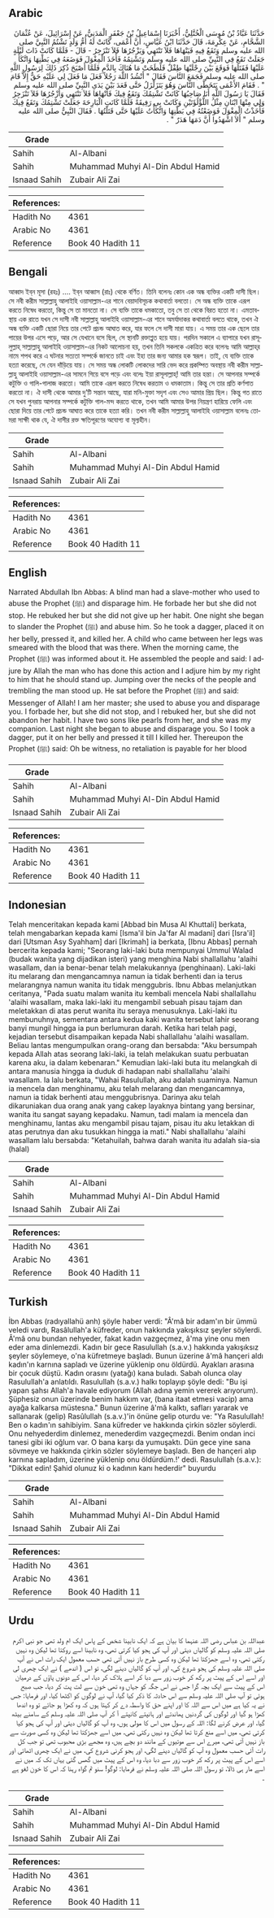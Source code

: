 ## Arabic


<div dir="rtl" lang="ar" style={{fontSize:'larger',backgroundColor:'#f8f9fa',padding:20}}>
حَدَّثَنَا عَبَّادُ بْنُ مُوسَى الْخُتَّلِيُّ، أَخْبَرَنَا إِسْمَاعِيلُ بْنُ جَعْفَرٍ الْمَدَنِيُّ، عَنْ إِسْرَائِيلَ، عَنْ عُثْمَانَ الشَّحَّامِ، عَنْ عِكْرِمَةَ، قَالَ حَدَّثَنَا ابْنُ عَبَّاسٍ، أَنَّ أَعْمَى، كَانَتْ لَهُ أُمُّ وَلَدٍ تَشْتُمُ النَّبِيَّ صلى الله عليه وسلم وَتَقَعُ فِيهِ فَيَنْهَاهَا فَلاَ تَنْتَهِي وَيَزْجُرُهَا فَلاَ تَنْزَجِرُ - قَالَ - فَلَمَّا كَانَتْ ذَاتَ لَيْلَةٍ جَعَلَتْ تَقَعُ فِي النَّبِيِّ صلى الله عليه وسلم وَتَشْتِمُهُ فَأَخَذَ الْمِغْوَلَ فَوَضَعَهُ فِي بَطْنِهَا وَاتَّكَأَ عَلَيْهَا فَقَتَلَهَا فَوَقَعَ بَيْنَ رِجْلَيْهَا طِفْلٌ فَلَطَخَتْ مَا هُنَاكَ بِالدَّمِ فَلَمَّا أَصْبَحَ ذُكِرَ ذَلِكَ لِرَسُولِ اللَّهِ صلى الله عليه وسلم فَجَمَعَ النَّاسَ فَقَالَ ‏"‏ أَنْشُدُ اللَّهَ رَجُلاً فَعَلَ مَا فَعَلَ لِي عَلَيْهِ حَقٌّ إِلاَّ قَامَ ‏"‏ ‏.‏ فَقَامَ الأَعْمَى يَتَخَطَّى النَّاسَ وَهُوَ يَتَزَلْزَلُ حَتَّى قَعَدَ بَيْنَ يَدَىِ النَّبِيِّ صلى الله عليه وسلم فَقَالَ يَا رَسُولَ اللَّهِ أَنَا صَاحِبُهَا كَانَتْ تَشْتِمُكَ وَتَقَعُ فِيكَ فَأَنْهَاهَا فَلاَ تَنْتَهِي وَأَزْجُرُهَا فَلاَ تَنْزَجِرُ وَلِي مِنْهَا ابْنَانِ مِثْلُ اللُّؤْلُؤَتَيْنِ وَكَانَتْ بِي رَفِيقَةً فَلَمَّا كَانَتِ الْبَارِحَةَ جَعَلَتْ تَشْتِمُكَ وَتَقَعُ فِيكَ فَأَخَذْتُ الْمِغْوَلَ فَوَضَعْتُهُ فِي بَطْنِهَا وَاتَّكَأْتُ عَلَيْهَا حَتَّى قَتَلْتُهَا ‏.‏ فَقَالَ النَّبِيُّ صلى الله عليه وسلم ‏"‏ أَلاَ اشْهَدُوا أَنَّ دَمَهَا هَدَرٌ ‏"‏ ‏.‏
</div>
<div style={{backgroundColor:'#f8f9fa',padding:20, marginBottom: 10}}><table> <thead> <tr> <th>Grade</th> <th></th> </tr> </thead> <tbody> <tr><td>Sahih</td><td>Al-Albani</td></tr><tr><td>Sahih</td><td>Muhammad Muhyi Al-Din Abdul Hamid</td></tr><tr><td>Isnaad Sahih</td><td>Zubair Ali Zai</td></tr></tbody></table><table> <thead> <tr> <th>References:</th> <th></th> </tr> </thead> <tbody><tr><td>Hadith No</td><td>4361</td></tr><tr><td>Arabic No</td><td>4361</td></tr><tr><td>Reference</td><td>Book 40 Hadith 11</td></tr></tbody></table></div>

## Bengali


<div dir="ltr" lang="bn" style={{fontSize:'larger',backgroundColor:'#f8f9fa',padding:20}}>
আব্বাদ ইব্‌ন মূসা (রহঃ) .... ইব্‌ন আব্বাস (রাঃ) থেকে বর্ণিত। তিনি বলেনঃ কোন এক অন্ধ ব্যক্তির একটি দাসী ছিল। সে নবী করীম সাল্লাল্লাহু আলাইহি ওয়াসাল্লাম-এর শানে বেয়াদবিসূচক কথাবার্তা বলতো। সে অন্ধ ব্যক্তি তাকে এরূপ করতে নিষেধ করতো, কিন্তু সে তা মানতো না। সে ব্যক্তি তাকে ধমকাতো, তবু সে তা থেকে বিরত হতো না। এমতাবস্থায় এক রাতে যখন সে দাসী নবী সাল্লাল্লাহু আলাইহি ওয়াসাল্লাম-এর শানে অমর্যাদাকর কথাবার্তা বলতে থাকে, তখন ঐ অন্ধ ব্যক্তি একটি ছোরা নিয়ে তার পেটে প্রচন্ড আঘাত করে, যার ফলে সে দাসী মারা যায়। এ সময় তার এক ছেলে তার পায়ের উপর এসে পড়ে, আর সে যেখানে বসে ছিল, সে স্থানটি রক্তাপ্লুত হয়ে যায়। পরদিন সকালে এ ব্যাপারে যখন রাসূলুল্লাহ্‌ সাল্লাল্লাহু আলাইহি ওয়াসাল্লাম-এর নিকট আলোচনা হয়, তখন তিনি সকলকে একত্রিত করে বলেনঃ আমি আল্লাহ্‌র নামে শপথ করে এ ঘটনার সত্যতা সম্পর্কে জানতে চাই এবং ইহা তার জন্য আমার হক স্বরূপ। তাই, যে ব্যক্তি তাকে হত্যা করেছে, সে যেন দাঁড়িয়ে যায়। সে সময় অন্ধ লোকটি লোকদের সারি ভেদ করে প্রকম্পিত অবস্থায় নবী করীম সাল্লাল্লাহু আলাইহি ওয়াসাল্লাম-এর সামনে গিয়ে বসে পড়ে এবং বলেঃ ইয়া রাসূলাল্লাহ্‌! আমি তার হন্তা। সে আপনার সম্পর্কে কটুক্তি ও গালি-গালাজ করতো। আমি তাকে এরূপ করতে নিষেধ করতাম ও ধমকাতাম। কিন্তু সে তার প্রতি কর্ণপাত করতো না। ঐ দাসী থেকে আমার দু’টি সন্তান আছে, যারা মনি-মুক্তা সদৃশ এবং সেও আমার প্রিয় ছিল। কিন্তু গত রাতে সে যখন পুনরায় আপনার সম্পর্কে কটুক্তি গাল-মন্দ করতে থাকে, তখন আমি আমার উপর নিয়ন্ত্রণ হারিয়ে ফেলি এবং ছোরা দিয়ে তার পেটে প্রচন্ড আঘাত করে তাকে হত্যা করি। তখন নবী করীম সাল্লাল্লাহু আলাইহি ওয়াসাল্লাম বলেনঃ তোমরা সাক্ষী থাক যে, ঐ দাসীর রক্ত ক্ষতিপূরণের অযোগ্য বা মূল্যহীন।
</div>
<div style={{backgroundColor:'#f8f9fa',padding:20, marginBottom: 10}}><table> <thead> <tr> <th>Grade</th> <th></th> </tr> </thead> <tbody> <tr><td>Sahih</td><td>Al-Albani</td></tr><tr><td>Sahih</td><td>Muhammad Muhyi Al-Din Abdul Hamid</td></tr><tr><td>Isnaad Sahih</td><td>Zubair Ali Zai</td></tr></tbody></table><table> <thead> <tr> <th>References:</th> <th></th> </tr> </thead> <tbody><tr><td>Hadith No</td><td>4361</td></tr><tr><td>Arabic No</td><td>4361</td></tr><tr><td>Reference</td><td>Book 40 Hadith 11</td></tr></tbody></table></div>

## English


<div dir="ltr" lang="en" style={{fontSize:'larger',backgroundColor:'#f8f9fa',padding:20}}>
Narrated Abdullah Ibn Abbas: A blind man had a slave-mother who used to abuse the Prophet (ﷺ) and disparage him. He forbade her but she did not stop. He rebuked her but she did not give up her habit. One night she began to slander the Prophet (ﷺ) and abuse him. So he took a dagger, placed it on her belly, pressed it, and killed her. A child who came between her legs was smeared with the blood that was there. When the morning came, the Prophet (ﷺ) was informed about it. He assembled the people and said: I adjure by Allah the man who has done this action and I adjure him by my right to him that he should stand up. Jumping over the necks of the people and trembling the man stood up. He sat before the Prophet (ﷺ) and said: Messenger of Allah! I am her master; she used to abuse you and disparage you. I forbade her, but she did not stop, and I rebuked her, but she did not abandon her habit. I have two sons like pearls from her, and she was my companion. Last night she began to abuse and disparage you. So I took a dagger, put it on her belly and pressed it till I killed her. Thereupon the Prophet (ﷺ) said: Oh be witness, no retaliation is payable for her blood
</div>
<div style={{backgroundColor:'#f8f9fa',padding:20, marginBottom: 10}}><table> <thead> <tr> <th>Grade</th> <th></th> </tr> </thead> <tbody> <tr><td>Sahih</td><td>Al-Albani</td></tr><tr><td>Sahih</td><td>Muhammad Muhyi Al-Din Abdul Hamid</td></tr><tr><td>Isnaad Sahih</td><td>Zubair Ali Zai</td></tr></tbody></table><table> <thead> <tr> <th>References:</th> <th></th> </tr> </thead> <tbody><tr><td>Hadith No</td><td>4361</td></tr><tr><td>Arabic No</td><td>4361</td></tr><tr><td>Reference</td><td>Book 40 Hadith 11</td></tr></tbody></table></div>

## Indonesian


<div dir="ltr" lang="id" style={{fontSize:'larger',backgroundColor:'#f8f9fa',padding:20}}>
Telah menceritakan kepada kami [Abbad bin Musa Al Khuttali] berkata, telah mengabarkan kepada kami [Isma'il bin Ja'far Al madani] dari [Isra'il] dari [Utsman Asy Syahham] dari [Ikrimah] ia berkata, [Ibnu Abbas] pernah bercerita kepada kami; "Seorang laki-laki buta mempunyai Ummul Walad (budak wanita yang dijadikan isteri) yang menghina Nabi shallallahu 'alaihi wasallam, dan ia benar-benar telah melakukannya (penghinaan). Laki-laki itu melarang dan mengancamnya namun ia tidak berhenti dan ia terus melarangnya namun wanita itu tidak menggubris. Ibnu Abbas melanjutkan ceritanya, "Pada suatu malam wanita itu kembali mencela Nabi shallallahu 'alaihi wasallam, maka laki-laki itu mengambil sebuah pisau tajam dan meletakkan di atas perut wanita itu seraya menusuknya. Laki-laki itu membunuhnya, sementara antara kedua kaki wanita tersebut lahir seorang banyi mungil hingga ia pun berlumuran darah. Ketika hari telah pagi, kejadian tersebut disampaikan kepada Nabi shallallahu 'alaihi wasallam. Beliau lantas mengumpulkan orang-orang dan bersabda: "Aku bersumpah kepada Allah atas seorang laki-laki, ia telah melakukan suatu perbuatan karena aku, ia dalam kebenaran." Kemudian laki-laki buta itu melangkah di antara manusia hingga ia duduk di hadapan nabi shallallahu 'alaihi wasallam. Ia lalu berkata, "Wahai Rasulullah, aku adalah suaminya. Namun ia mencela dan menghinamu, aku telah melarang dan mengancamnya, namun ia tidak berhenti atau menggubrisnya. Darinya aku telah dikaruniakan dua orang anak yang cakep layaknya bintang yang bersinar, wanita itu sangat sayang kepadaku. Namun, tadi malam ia mencela dan menghinamu, lantas aku mengambil pisau tajam, pisau itu aku letakkan di atas perutnya dan aku tusukkan hingga ia mati." Nabi shallallahu 'alaihi wasallam lalu bersabda: "Ketahuilah, bahwa darah wanita itu adalah sia-sia (halal)
</div>
<div style={{backgroundColor:'#f8f9fa',padding:20, marginBottom: 10}}><table> <thead> <tr> <th>Grade</th> <th></th> </tr> </thead> <tbody> <tr><td>Sahih</td><td>Al-Albani</td></tr><tr><td>Sahih</td><td>Muhammad Muhyi Al-Din Abdul Hamid</td></tr><tr><td>Isnaad Sahih</td><td>Zubair Ali Zai</td></tr></tbody></table><table> <thead> <tr> <th>References:</th> <th></th> </tr> </thead> <tbody><tr><td>Hadith No</td><td>4361</td></tr><tr><td>Arabic No</td><td>4361</td></tr><tr><td>Reference</td><td>Book 40 Hadith 11</td></tr></tbody></table></div>

## Turkish


<div dir="ltr" lang="tr" style={{fontSize:'larger',backgroundColor:'#f8f9fa',padding:20}}>
İbn Abbas (radıyallahü anh) şöyle haber verdi: "Â'mâ bir adam'ın bir ümmü veledi vardı, Rasâlullah'a küfreder, onun hakkında yakışıksız şeyler söylerdi. Â'mâ onu bundan nehyeder, fakat kadın vazgeçmez, â'ma yine onu men eder ama dinlemezdi. Kadın bir gece Rasulullah (s.a.v.) hakkında yakışıksız şeyler söylemeye, o'na küfretmeye başladı. Bunun üzerine â'mâ hançeri aldı kadın'ın karnına sapladı ve üzerine yüklenip onu öldürdü. Ayakları arasına bir çocuk düştü. Kadın orasını (yatağı) kana buladı. Sabah olunca olay Rasulullah'a anlatıldı. Rasulullah (s.a.v.) halkı toplayıp şöyle dedi: "Bu işi yapan şahsı Allah'a havale ediyorum (Allah adına yemin vererek arıyorum). Şüphesiz onun üzerinde benim hakkım var, (bana itaat etmesi vacip) ama ayağa kalkarsa müstesna." Bunun üzerine â'mâ kalktı, safları yararak ve sallanarak (gelip) Rasûlullah (s.a.v.)'in önüne gelip oturdu ve: "Ya Rasulullah! Ben o kadın'ın sahibiyim. Sana küfreder ve hakkında çirkin sözler söylerdi. Onu nehyederdim dinlemez, menederdim vazgeçmezdi. Benim ondan inci tanesi gibi iki oğlum var. O bana karşı da yumuşaktı. Dün gece yine sana sövmeye ve hakkında çirkin sözler söylemeye başladı. Ben de hançeri alıp karnına sapladım, üzerine yüklenip onu öldürdüm.!' dedi. Rasulullah (s.a.v.): "Dikkat edin! Şahid olunuz ki o kadının kanı hederdir" buyurdu
</div>
<div style={{backgroundColor:'#f8f9fa',padding:20, marginBottom: 10}}><table> <thead> <tr> <th>Grade</th> <th></th> </tr> </thead> <tbody> <tr><td>Sahih</td><td>Al-Albani</td></tr><tr><td>Sahih</td><td>Muhammad Muhyi Al-Din Abdul Hamid</td></tr><tr><td>Isnaad Sahih</td><td>Zubair Ali Zai</td></tr></tbody></table><table> <thead> <tr> <th>References:</th> <th></th> </tr> </thead> <tbody><tr><td>Hadith No</td><td>4361</td></tr><tr><td>Arabic No</td><td>4361</td></tr><tr><td>Reference</td><td>Book 40 Hadith 11</td></tr></tbody></table></div>

## Urdu


<div dir="rtl" lang="ur" style={{fontSize:'larger',backgroundColor:'#f8f9fa',padding:20}}>
عبداللہ بن عباس رضی اللہ عنہما کا بیان ہے کہ ایک نابینا شخص کے پاس ایک ام ولد تھی جو نبی اکرم صلی اللہ علیہ وسلم کو گالیاں دیتی اور آپ کی ہجو کیا کرتی تھی، وہ نابینا اسے روکتا تھا لیکن وہ نہیں رکتی تھی، وہ اسے جھڑکتا تھا لیکن وہ کسی طرح باز نہیں آتی تھی حسب معمول ایک رات اس نے آپ صلی اللہ علیہ وسلم کی ہجو شروع کی، اور آپ کو گالیاں دینے لگی، تو اس ( اندھے ) نے ایک چھری لی اور اسے اس کے پیٹ پر رکھ کر خوب زور سے دبا کر اسے ہلاک کر دیا، اس کے دونوں پاؤں کے درمیان اس کے پیٹ سے ایک بچہ گرا جس نے اس جگہ کو جہاں وہ تھی خون سے لت پت کر دیا، جب صبح ہوئی تو آپ صلی اللہ علیہ وسلم سے اس حادثہ کا ذکر کیا گیا، آپ نے لوگوں کو اکٹھا کیا، اور فرمایا: جس نے یہ کیا ہے میں اس سے اللہ کا اور اپنے حق کا واسطہ دے کر کہتا ہوں کہ وہ کھڑا ہو جائے تو وہ اندھا کھڑا ہو گیا اور لوگوں کی گردنیں پھاندتے اور ہانپتے کانپتے آ کر آپ صلی اللہ علیہ وسلم کے سامنے بیٹھ گیا، اور عرض کرنے لگا: اللہ کے رسول میں اس کا مولی ہوں، وہ آپ کو گالیاں دیتی اور آپ کی ہجو کیا کرتی تھی، میں اسے منع کرتا تھا لیکن وہ نہیں رکتی تھی، میں اسے جھڑکتا تھا لیکن وہ کسی صورت سے باز نہیں آتی تھی، میرے اس سے موتیوں کے مانند دو بچے ہیں، وہ مجھے بڑی محبوب تھی تو جب کل رات آئی حسب معمول وہ آپ کو گالیاں دینے لگی، اور ہجو کرنی شروع کی، میں نے ایک چھری اٹھائی اور اسے اس کے پیٹ پر رکھ کر خوب زور سے دبا دیا، وہ اس کے پیٹ میں گھس گئی یہاں تک کہ میں نے اسے مار ہی ڈالا، تو رسول اللہ صلی اللہ علیہ وسلم نے فرمایا: لوگو! سنو تم گواہ رہنا کہ اس کا خون لغو ہے ۔
</div>
<div style={{backgroundColor:'#f8f9fa',padding:20, marginBottom: 10}}><table> <thead> <tr> <th>Grade</th> <th></th> </tr> </thead> <tbody> <tr><td>Sahih</td><td>Al-Albani</td></tr><tr><td>Sahih</td><td>Muhammad Muhyi Al-Din Abdul Hamid</td></tr><tr><td>Isnaad Sahih</td><td>Zubair Ali Zai</td></tr></tbody></table><table> <thead> <tr> <th>References:</th> <th></th> </tr> </thead> <tbody><tr><td>Hadith No</td><td>4361</td></tr><tr><td>Arabic No</td><td>4361</td></tr><tr><td>Reference</td><td>Book 40 Hadith 11</td></tr></tbody></table></div>